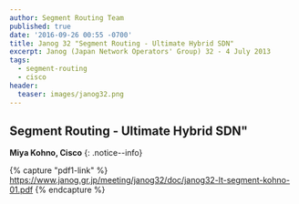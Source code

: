 ```yaml
---
author: Segment Routing Team
published: true
date: '2016-09-26 00:55 -0700'
title: Janog 32 "Segment Routing - Ultimate Hybrid SDN"
excerpt: Janog (Japan Network Operators' Group) 32 - 4 July 2013
tags:
  - segment-routing
  - cisco
header:
  teaser: images/janog32.png
---
```


## Segment Routing - Ultimate Hybrid SDN"

**Miya Kohno, Cisco**
{: .notice--info}  

{% capture "pdf1-link" %}
https://www.janog.gr.jp/meeting/janog32/doc/janog32-lt-segment-kohno-01.pdf
{% endcapture %}

<div id="pdf1"></div>
<script>
        PDFObject.embed("{{ pdf1-link }}",
                        "#pdf1",
                        {height: "500px"});
</script>
